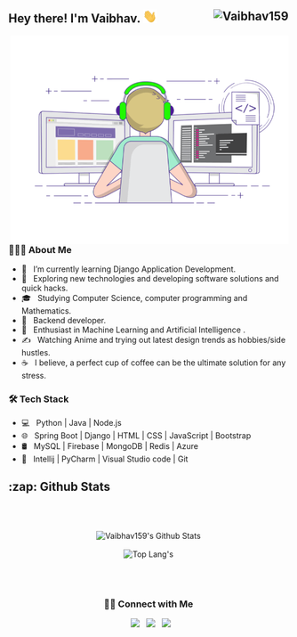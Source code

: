<h2> Hey there! I'm Vaibhav. <img src="Hi.gif" width="25"> <img src="https://komarev.com/ghpvc/?username=Vaibhav159" alt="Vaibhav159" style = "float : right"/></h2>
<img align="right" alt="GIF" src="gif3.gif" width="500"/>

<h3> 👨🏻‍💻 About Me </h3>

- 🔭 &nbsp; I’m currently learning Django Application Development.
- 🤔 &nbsp; Exploring new technologies and developing software solutions and quick hacks.
- 🎓 &nbsp; Studying Computer Science, computer programming and Mathematics.
- 💼 &nbsp; Backend developer.
- 🌱 &nbsp; Enthusiast in Machine Learning and Artificial Intelligence .
- ✍️ &nbsp; Watching Anime and trying out latest design trends as hobbies/side hustles.
- ☕ &nbsp; I believe, a perfect cup of coffee can be the ultimate solution for any stress.

<h3>🛠 Tech Stack</h3>

- 💻 &nbsp; Python | Java | Node.js
- 🌐 &nbsp; Spring Boot | Django | HTML | CSS | JavaScript | Bootstrap
- 🛢 &nbsp; MySQL | Firebase | MongoDB | Redis | Azure
- 🔧 &nbsp; Intellij | PyCharm | Visual Studio code | Git
  <br>

<h2>:zap: Github Stats </h2>

</br>
</br>

<p align="center">
    <!-- ![Vaibhav's Github Stats](https://github-readme-stats.vercel.app/api?username=Vaibhav159&show_icons=true&title_color=fff&icon_color=79ff97&text_color=9f9f9f&bg_color=151515) -->
    <img align="center" src="https://github-readme-stats.vercel.app/api?username=Vaibhav159&include_all_commits=true&count_private=true&show_icons=true&theme=radical" alt="Vaibhav159's Github Stats">
</p>

<p align="center">
  <img align="center" src="https://github-readme-stats.vercel.app/api/top-langs/?username=Vaibhav159&layout=compact&hide=html&theme=radical" alt="Top Lang's" />
</p>

</br>
</br>

<center> <h3> 🤝🏻 Connect with Me </h3> </center>

<p align="center"> 
&nbsp; <a href="mailto:vlodha98@gmail.com" target="_blank" rel="noopener noreferrer"><img src="https://img.icons8.com/plasticine/100/000000/gmail.png"  width="50" /></a>
&nbsp; <a href="https://www.linkedin.com/in/vaibhav-lodha/" target="_blank" rel="noopener noreferrer"><img src="https://img.icons8.com/plasticine/100/000000/linkedin.png" width="50" /></a>
&nbsp; <a href="https://leetcode.com/vlodha98/" target="_blank" rel="noopener noreferrer"><img src="https://www.saashub.com/images/app/service_logos/66/782e488ee023/large.png?1565919645" width="50" /></a>
</p>
